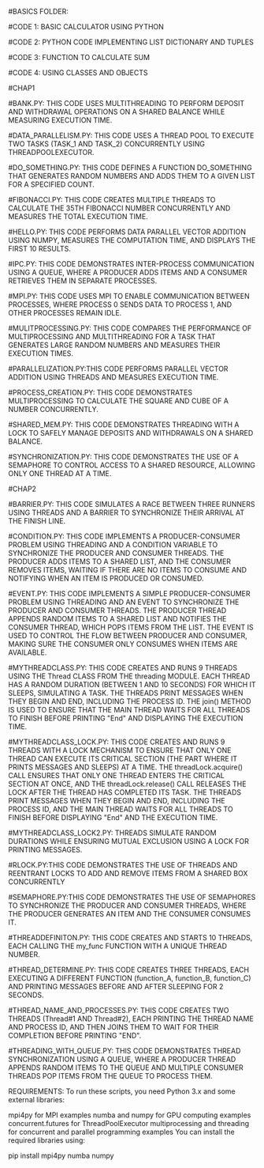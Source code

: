 #BASICS FOLDER:

#CODE 1: BASIC CALCULATOR USING PYTHON

#CODE 2: PYTHON CODE IMPLEMENTING LIST DICTIONARY AND TUPLES

#CODE 3: FUNCTION TO CALCULATE SUM

#CODE 4: USING CLASSES AND OBJECTS 

#CHAP1

#BANK.PY: THIS CODE USES MULTITHREADING TO PERFORM DEPOSIT AND WITHDRAWAL OPERATIONS ON A SHARED BALANCE WHILE MEASURING EXECUTION TIME.

#DATA_PARALLELISM.PY: THIS CODE USES A THREAD POOL TO EXECUTE TWO TASKS (TASK_1 AND TASK_2) CONCURRENTLY USING THREADPOOLEXECUTOR.

#DO_SOMETHING.PY: THIS CODE DEFINES A FUNCTION DO_SOMETHING THAT GENERATES RANDOM NUMBERS AND ADDS THEM TO A GIVEN LIST FOR A SPECIFIED COUNT.

#FIBONACCI.PY: THIS CODE CREATES MULTIPLE THREADS TO CALCULATE THE 35TH FIBONACCI NUMBER CONCURRENTLY AND MEASURES THE TOTAL EXECUTION TIME.

#HELLO.PY: THIS CODE PERFORMS DATA PARALLEL VECTOR ADDITION USING NUMPY, MEASURES THE COMPUTATION TIME, AND DISPLAYS THE FIRST 10 RESULTS.

#IPC.PY: THIS CODE DEMONSTRATES INTER-PROCESS COMMUNICATION USING A QUEUE, WHERE A PRODUCER ADDS ITEMS AND A CONSUMER RETRIEVES THEM IN SEPARATE PROCESSES.


#MPI.PY: THIS CODE USES MPI TO ENABLE COMMUNICATION BETWEEN PROCESSES, WHERE PROCESS 0 SENDS DATA TO PROCESS 1, AND OTHER PROCESSES REMAIN IDLE.


#MULITPROCESSING.PY: THIS CODE COMPARES THE PERFORMANCE OF MULTIPROCESSING AND MULTITHREADING FOR A TASK THAT GENERATES LARGE RANDOM NUMBERS AND MEASURES THEIR EXECUTION TIMES.


#PARALLELIZATION.PY:THIS CODE PERFORMS PARALLEL VECTOR ADDITION USING THREADS AND MEASURES EXECUTION TIME.


#PROCESS_CREATION.PY: THIS CODE DEMONSTRATES MULTIPROCESSING TO CALCULATE THE SQUARE AND CUBE OF A NUMBER CONCURRENTLY.

#SHARED_MEM.PY: THIS CODE DEMONSTRATES THREADING WITH A LOCK TO SAFELY MANAGE DEPOSITS AND WITHDRAWALS ON A SHARED BALANCE.


#SYNCHRONIZATION.PY: THIS CODE DEMONSTRATES THE USE OF A SEMAPHORE TO CONTROL ACCESS TO A SHARED RESOURCE, ALLOWING ONLY ONE THREAD AT A TIME.

#CHAP2

#BARRIER.PY: THIS CODE SIMULATES A RACE BETWEEN THREE RUNNERS USING THREADS AND A BARRIER TO SYNCHRONIZE THEIR ARRIVAL AT THE FINISH LINE.

#CONDITION.PY: THIS CODE IMPLEMENTS A PRODUCER-CONSUMER PROBLEM USING THREADING AND A CONDITION VARIABLE TO SYNCHRONIZE THE PRODUCER AND CONSUMER THREADS. THE PRODUCER ADDS ITEMS TO A SHARED LIST, AND THE CONSUMER REMOVES ITEMS, WAITING IF THERE ARE NO ITEMS TO CONSUME AND NOTIFYING WHEN AN ITEM IS PRODUCED OR CONSUMED.

#EVENT.PY: THIS CODE IMPLEMENTS A SIMPLE PRODUCER-CONSUMER PROBLEM USING THREADING AND AN EVENT TO SYNCHRONIZE THE PRODUCER AND CONSUMER THREADS. THE PRODUCER THREAD APPENDS RANDOM ITEMS TO A SHARED LIST AND NOTIFIES THE CONSUMER THREAD, WHICH POPS ITEMS FROM THE LIST. THE EVENT IS USED TO CONTROL THE FLOW BETWEEN PRODUCER AND CONSUMER, MAKING SURE THE CONSUMER ONLY CONSUMES WHEN ITEMS ARE AVAILABLE.

#MYTHREADCLASS.PY: THIS CODE CREATES AND RUNS 9 THREADS USING THE Thread CLASS FROM THE threading MODULE. EACH THREAD HAS A RANDOM DURATION (BETWEEN 1 AND 10 SECONDS) FOR WHICH IT SLEEPS, SIMULATING A TASK. THE THREADS PRINT MESSAGES WHEN THEY BEGIN AND END, INCLUDING THE PROCESS ID. THE join() METHOD IS USED TO ENSURE THAT THE MAIN THREAD WAITS FOR ALL THREADS TO FINISH BEFORE PRINTING "End" AND DISPLAYING THE EXECUTION TIME.

#MYTHREADCLASS_LOCK.PY: THIS CODE CREATES AND RUNS 9 THREADS WITH A LOCK MECHANISM TO ENSURE THAT ONLY ONE THREAD CAN EXECUTE ITS CRITICAL SECTION (THE PART WHERE IT PRINTS MESSAGES AND SLEEPS) AT A TIME. THE threadLock.acquire() CALL ENSURES THAT ONLY ONE THREAD ENTERS THE CRITICAL SECTION AT ONCE, AND THE threadLock.release() CALL RELEASES THE LOCK AFTER THE THREAD HAS COMPLETED ITS TASK. THE THREADS PRINT MESSAGES WHEN THEY BEGIN AND END, INCLUDING THE PROCESS ID, AND THE MAIN THREAD WAITS FOR ALL THREADS TO FINISH BEFORE DISPLAYING "End" AND THE EXECUTION TIME.

#MYTHREADCLASS_LOCK2.PY: THREADS SIMULATE RANDOM DURATIONS WHILE ENSURING MUTUAL EXCLUSION USING A LOCK FOR PRINTING MESSAGES.

#RLOCK.PY:THIS CODE DEMONSTRATES THE USE OF THREADS AND REENTRANT LOCKS TO ADD AND REMOVE ITEMS FROM A SHARED BOX CONCURRENTLY

#SEMAPHORE.PY:THIS CODE DEMONSTRATES THE USE OF SEMAPHORES TO SYNCHRONIZE THE PRODUCER AND CONSUMER THREADS, WHERE THE PRODUCER GENERATES AN ITEM AND THE CONSUMER CONSUMES IT.

#THREADDEFINITON.PY: THIS CODE CREATES AND STARTS 10 THREADS, EACH CALLING THE my_func FUNCTION WITH A UNIQUE THREAD NUMBER.

#THREAD_DETERMINE.PY: THIS CODE CREATES THREE THREADS, EACH EXECUTING A DIFFERENT FUNCTION (function_A, function_B, function_C) AND PRINTING MESSAGES BEFORE AND AFTER SLEEPING FOR 2 SECONDS.

#THREAD_NAME_AND_PROCESSES.PY: THIS CODE CREATES TWO THREADS (Thread#1 AND Thread#2), EACH PRINTING THE THREAD NAME AND PROCESS ID, AND THEN JOINS THEM TO WAIT FOR THEIR COMPLETION BEFORE PRINTING "END".

#THREADING_WITH_QUEUE.PY: THIS CODE DEMONSTRATES THREAD SYNCHRONIZATION USING A QUEUE, WHERE A PRODUCER THREAD APPENDS RANDOM ITEMS TO THE QUEUE AND MULTIPLE CONSUMER THREADS POP ITEMS FROM THE QUEUE TO PROCESS THEM.

REQUIREMENTS:
To run these scripts, you need Python 3.x and some external libraries:

mpi4py for MPI examples
numba and numpy for GPU computing examples
concurrent.futures for ThreadPoolExecutor
multiprocessing and threading for concurrent and parallel programming examples
You can install the required libraries using:

pip install mpi4py numba numpy


